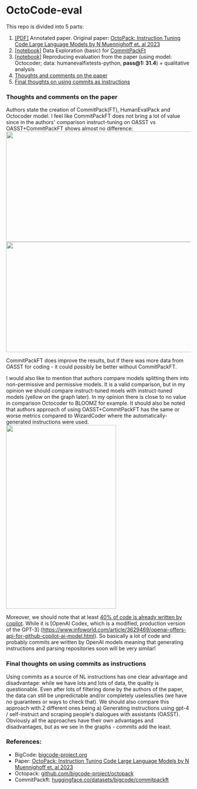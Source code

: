# OctoCode-eval
This repo is divided into 5 parts:
1. [[PDF]](https://github.com/Kirili4ik/OctoCode-eval/blob/main/2308.07124_annotated.pdf) Annotated paper. Original paper: [OctoPack: Instruction Tuning Code Large Language Models by N Muennighoff et. al 2023](https://arxiv.org/abs/2308.07124)
1. [[notebook]](https://github.com/Kirili4ik/OctoCode-eval/blob/main/data_exploration/dataset_exploration_CommitPackFt.ipynb) Data Exploration (basic) for [CommitPackFt](https://huggingface.co/datasets/bigcode/commitpackft)
1. [[notebook]](https://github.com/Kirili4ik/OctoCode-eval/blob/main/eval_reproduction/OctoCoder_eval_reproduce.ipynb) Reproducing evaluation from the paper (using model: Octocoder; data: humanevalfixtests-python, **pass@1: 31.4**) + qualitative analysis
1. [Thoughts and comments on the paper](#Thoughts-and-comments-on-the-paper)
1. [Final thoughts on using commits as instructions](#Final-thoughts-on-using-commits-as-instructions)

### Thoughts and comments on the paper
Authors state the creation of CommitPack(FT), HumanEvalPack and Octocoder model. I feel like CommitPackFT does not bring a lot of value since in the authors' comparison instruct-tuning on OASST vs OASST+CommitPackFT shows almost no difference:
<img src="https://github.com/Kirili4ik/OctoCode-eval/assets/30757466/fcf1976b-dc3a-49f9-8873-c3998126bb7a" width="850" height="300">
<img src="https://github.com/Kirili4ik/OctoCode-eval/assets/30757466/8226e3e5-7254-4f05-a09b-0ad8805f20f8" width="600" height="300">

CommitPackFT does improve the results, but if there was more data from OASST for coding - it could possibly be better without CommitPackFT.

I would also like to mention that authors compare models splitting them into non-permissive and permissive models. It is a valid comparison, but in my opinion we should compare instruct-tuned moels with instruct-tuned models (yellow on the graph later). In my opinion there is close to no value in comparison Octocoder to BLOOMZ for example. It should also be noted that authors approach of using OASST+CommitPackFT has the same or worse metrics compared to WizardCoder where the automatically-generated instructions were used.
<img src="https://github.com/Kirili4ik/OctoCode-eval/assets/30757466/afbb3a1f-394d-40a3-a68c-bc870e739999" width="300" height="500">

Moreover, we should note that at least [40% of code is already written by copilot](https://news.ycombinator.com/item?id=35161866). While it is [OpenAI Codex, which is a modified, production version of the GPT-3] (https://www.infoworld.com/article/3629469/openai-offers-api-for-github-copilot-ai-model.html). So basically a lot of code and probably commits are written by OpenAI models meaning that generating instructions and parsing repositories soon will be very similar! 



### Final thoughts on using commits as instructions
Using commits as a source of NL instructions has one clear advantage and disadvantage: while we have lots and lots of data, the quality is questionable. Even after lots of filtering done by the authors of the paper, the data can still be unpredictable and/or completely useless/lies (we have no guarantees or ways to check that). We should also compare this approach with 2 different ones being a) Generating instructions using gpt-4 / self-instruct and scraping people's dialogues with assistants (OASST). Obviously all the approaches have their own advantages and disadvantages, but as we see in the graphs - commits add the least.  


### References:
- BigCode: [bigcode-project.org](https://www.bigcode-project.org/)
- Paper: [OctoPack: Instruction Tuning Code Large Language Models by N Muennighoff et. al 2023](https://arxiv.org/abs/2308.07124)
- Octopack: [github.com/bigcode-project/octopack](https://github.com/bigcode-project/octopack)
- CommitPackft: [huggingface.co/datasets/bigcode/commitpackft](https://huggingface.co/datasets/bigcode/commitpackft)
